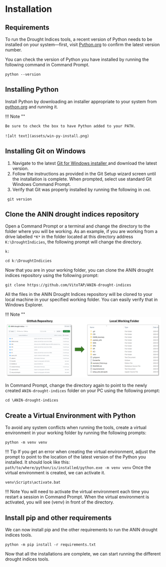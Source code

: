 # Installation

## Requirements
To run the Drought Indices tools, a recent version of Python needs to be installed on your system—first, visit [Python.org](https://www.python.org/) to confirm the latest version number. 

You can check the version of Python you have installed by running the following command in Command Prompt.
```
python --version
```

## Installing Python
Install Python by downloading an installer appropriate to your system from [python.org](https://www.python.org/)  and running it.

!!! Note ""

    Be sure to check the box to have Python added to your PATH.

    ![alt text](assets/win-py-install.png)

## Installing Git on Windows
1. Navigate to the latest [Git for Windows installer ](https://gitforwindows.org/)and download the latest version.
2. Follow the instructions as provided in the Git Setup wizard screen until the installation is complete. When prompted, select use standard Git Windows Command Prompt.
3. Verify that Git was properly installed by running the following in `cmd`.
   
```
 git version
``` 

## Clone the ANIN drought indices repository
Open a Command Prompt or a terminal and change the directory to the folder where you will be working. As an example, if you are working from a drive labelled `*K*` in the folder located at this directory address `K:\DroughtIndicies`, the following prompt will change the directory.

```
k:
```
```
cd k:\DroughtIndicies
```

Now that you are in your working folder, you can clone the ANIN drought indices repository using the following prompt:
```
git clone https://github.com/VitoTAP/ANIN-drought-indices
```
All the files in the ANIN Drought Indices repository will be cloned to your local machine in your specified working folder. You can easily verify that in Windows Explorer. 

!!! Note ""
    ![alt text](assets/Online2Local.PNG)

In Command Prompt, change the directory again to point to the newly created `ANIN-drought-indices` folder on your PC using the following prompt:
``` 
cd \ANIN-drought-indices
```
## Create a Virtual Environment with Python
To avoid any system conflicts when running the tools, create a virtual environment in your working folder by running the following prompts:

``` 
python -m venv venv
```
!!! Tip
    If you get an error when creating the virtual environment, adjust the prompt to point to the location of the latest version of the Python you installed. It should look like this:
    ```
    path/to/where/python/is/installed/python.exe -m venv venv
    ```
Once the virtual environment is created, we can activate it.
``` 
venv\Scripts\activate.bat
```
!!! Note
    You will need to activate the virtual environment each time you restart a session in Command Prompt. When the virtual environment is activated, you will see (venv) in front of the directory.

## Install pip and other requirements
We can now install pip and the other requirements to run the ANIN drought indices tools.

```
python -m pip install -r requirements.txt
```
Now that all the installations are complete, we can start running the different drought indices tools.